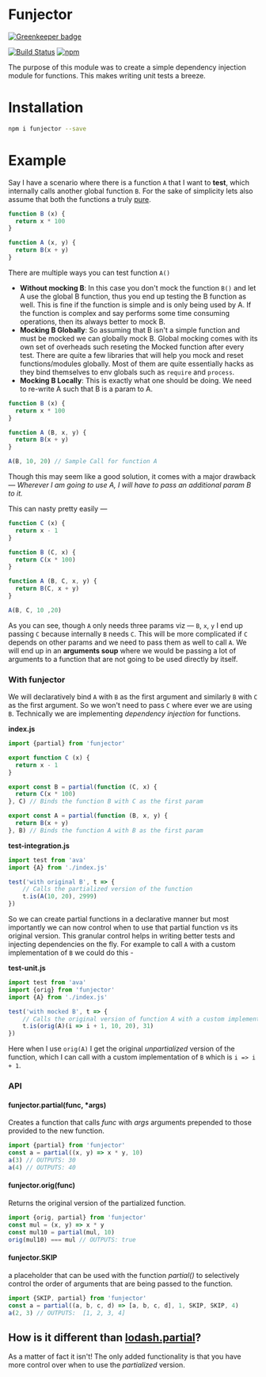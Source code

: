 # Funjector

[![Greenkeeper badge](https://badges.greenkeeper.io/tusharmath/funjector.svg)](https://greenkeeper.io/)

[![Build Status][travis-svg]][travis]
[![npm][npm-svg]][npm]

[travis-svg]: https://travis-ci.org/tusharmath/funjector.svg?branch=master
[travis]:     https://travis-ci.org/tusharmath/funjector
[npm-svg]:    https://img.shields.io/npm/v/funjector.svg
[npm]:        https://www.npmjs.com/package/funjector

The purpose of this module was to create a simple dependency injection module for functions. This makes writing unit tests a breeze.

# Installation

```bash
npm i funjector --save
```

# Example

[pure-functions]: https://en.wikipedia.org/wiki/Pure_function

Say I have a scenario where there is a function `A` that I want to **test**, which internally calls another global function `B`. For the sake of simplicity lets also assume that both the functions a truly [pure][pure-functions].


```javascript
function B (x) {
  return x * 100
}

function A (x, y) {
  return B(x + y)
}
```

There are multiple ways you can test function `A()`
- **Without mocking B**: In this case you don't mock the function `B()` and let A use the global B function, thus you end up testing the B function as well. This is fine if the function is simple and is only being used by A. If the function is complex and say performs some time consuming operations, then its always better to mock B.
- **Mocking B Globally**: So assuming that B isn't a simple function and must be mocked we can globally mock B. Global mocking comes with its own set of overheads such reseting the Mocked function after every test. There are quite a few libraries that will help you mock and reset functions/modules globally. Most of them are quite essentially hacks as they bind themselves to env globals such as `require` and `process`.
- **Mocking B Locally**: This is exactly what one should be doing. We need to re-write A such that B is a param to A.

```javascript
function B (x) {
  return x * 100
}

function A (B, x, y) {
  return B(x + y)
}

A(B, 10, 20) // Sample Call for function A
```

Though this may seem like a good solution, it comes with a major drawback — *Wherever I am going to use A, I will have to pass an additional param B to it.*

This can nasty pretty easily —

```javascript
function C (x) {
  return x - 1
}

function B (C, x) {
  return C(x * 100)
}

function A (B, C, x, y) {
  return B(C, x + y)
}

A(B, C, 10 ,20)
```

As you can see, though `A` only needs three params viz — `B`, `x`, `y` I end up passing `C` because internally `B` needs `C`. This will be more complicated if `C` depends on other params and we need to pass them as well to call `A`. We will end up in an **arguments soup** where we would be passing a lot of arguments to a function that are not going to be used directly by itself.

### With funjector
We will declaratively bind `A` with `B` as the first argument and similarly `B` with `C` as the first argument. So we won't need to pass `C` where ever we are using `B`. Technically we are implementing *dependency injection* for functions.

**index.js**
```javascript
import {partial} from 'funjector'

export function C (x) {
  return x - 1
}

export const B = partial(function (C, x) {
  return C(x * 100)
}, C) // Binds the function B with C as the first param

export const A = partial(function (B, x, y) {
  return B(x + y)
}, B) // Binds the function A with B as the first param
```

**test-integration.js**
```javascript
import test from 'ava'
import {A} from './index.js'

test('with original B', t => {
    // Calls the partialized version of the function
    t.is(A(10, 20), 2999)
})

```



So we can create partial functions in a declarative manner but most importantly we can now control when to use that partial function vs its original version. This granular control helps in writing better tests and injecting dependencies on the fly. For example to call `A` with a custom implementation of `B` we could do this -

**test-unit.js**
```javascript
import test from 'ava'
import {orig} from 'funjector'
import {A} from './index.js'

test('with mocked B', t => {
    // Calls the original version of function A with a custom implementation of B
    t.is(orig(A)(i => i + 1, 10, 20), 31)
})
```
Here when I use `orig(A)` I get the original *unpartialized* version of the function, which I can call with a custom implementation of `B` which is `i => i + 1`.


### API

#### funjector.partial(func, \*args)
Creates a function that calls *func* with *args* arguments prepended to those provided to the new function.

```javascript
import {partial} from 'funjector'
const a = partial((x, y) => x * y, 10)
a(3) // OUTPUTS: 30
a(4) // OUTPUTS: 40
```

#### funjector.orig(func)
Returns the original version of the partialized function.

```javascript
import {orig, partial} from 'funjector'
const mul = (x, y) => x * y
const mul10 = partial(mul, 10)
orig(mul10) === mul // OUTPUTS: true
```

#### funjector.SKIP
a placeholder that can be used with the function *partial()* to selectively control the order of arguments that are being passed to the function.

```javascript
import {SKIP, partial} from 'funjector'
const a = partial((a, b, c, d) => [a, b, c, d], 1, SKIP, SKIP, 4)
a(2, 3) // OUTPUTS:  [1, 2, 3, 4]
```
[lodash-partial]: https://lodash.com/docs#partial
## How is it different than [lodash.partial][lodash-partial]?

As a matter of fact it isn't! The only added functionality is that you have more control over when to use the *partialized* version.
